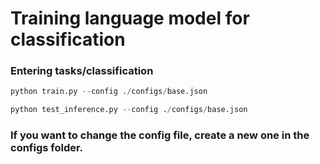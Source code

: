# Training language model for classification
### Entering tasks/classification
```python
python train.py --config ./configs/base.json
```

```python
python test_inference.py --config ./configs/base.json
```

### If you want to change the config file, create a new one in the configs folder.
